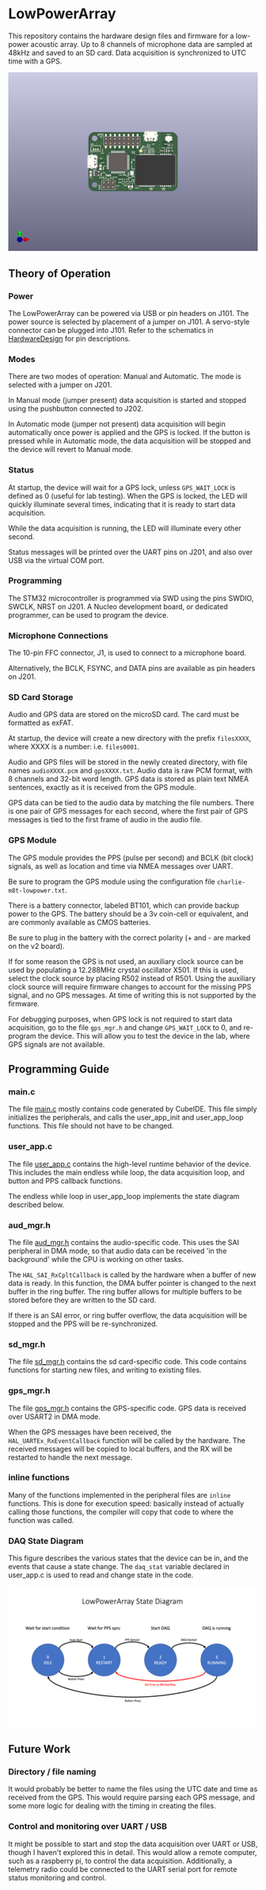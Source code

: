 # LowPowerArray

This repository contains the hardware design files and firmware for a low-power acoustic array.
Up to 8 channels of microphone data are sampled at 48kHz and saved to an SD card.
Data acquisition is synchronized to UTC time with a GPS.

![LowPowerArray](HardwareDesign/LowPowerArray/Docs/LowPowerArray-Front.png?raw=true)

## Theory of Operation

### Power
The LowPowerArray can be powered via USB or pin headers on J101.
The power source is selected by placement of a jumper on J101.
A servo-style connector can be plugged into J101.
Refer to the schematics in [HardwareDesign](HardwareDesign/LowPowerArray/) for pin descriptions.

### Modes
There are two modes of operation: Manual and Automatic.
The mode is selected with a jumper on J201.

In Manual mode (jumper present) data acquisition is started and stopped using the pushbutton connected to J202.

In Automatic mode (jumper not present) data acquisition will begin automatically once power is applied and the GPS is locked.
If the button is pressed while in Automatic mode, the data acquisition will be stopped and the device will revert to Manual mode.

### Status
At startup, the device will wait for a GPS lock, unless ```GPS_WAIT_LOCK``` is defined as 0 (useful for lab testing).
When the GPS is locked, the LED will quickly illuminate several times, indicating that it is ready to start data acquisition.

While the data acquisition is running, the LED will illuminate every other second.

Status messages will be printed over the UART pins on J201, and also over USB via the virtual COM port.

### Programming
The STM32 microcontroller is programmed via SWD using the pins SWDIO, SWCLK, NRST on J201.
A Nucleo development board, or dedicated programmer, can be used to program the device.

### Microphone Connections
The 10-pin FFC connector, J1, is used to connect to a microphone board.

Alternatively, the BCLK, FSYNC, and DATA pins are available as pin headers on J201.

### SD Card Storage
Audio and GPS data are stored on the microSD card.
The card must be formatted as exFAT.

At startup, the device will create a new directory with the prefix ```filesXXXX```, where XXXX is a number: i.e. ```files0001```.

Audio and GPS files will be stored in the newly created directory, with file names ```audioXXXX.pcm``` and ```gpsXXXX.txt```.
Audio data is raw PCM format, with 8 channels and 32-bit word length.
GPS data is stored as plain text NMEA sentences, exactly as it is received from the GPS module.

GPS data can be tied to the audio data by matching the file numbers.
There is one pair of GPS messages for each second, where the first pair of GPS messages is tied to the first frame of audio in the audio file.

### GPS Module
The GPS module provides the PPS (pulse per second) and BCLK (bit clock) signals, as well as location and time via NMEA messages over UART.

Be sure to program the GPS module using the configuration file ```charlie-m8t-lowpower.txt```.

There is a battery connector, labeled BT101, which can provide backup power to the GPS.
The battery should be a 3v coin-cell or equivalent, and are commonly available as CMOS batteries.

Be sure to plug in the battery with the correct polarity (+ and - are marked on the v2 board).

If for some reason the GPS is not used, an auxiliary clock source can be used by populating a 12.288MHz crystal oscillator X501.
If this is used, select the clock source by placing R502 instead of R501.
Using the auxiliary clock source will require firmware changes to account for the missing PPS signal, and no GPS messages.
At time of writing this is not supported by the firmware.

For debugging purposes, when GPS lock is not required to start data acquisition, go to the file ```gps_mgr.h``` and change ```GPS_WAIT_LOCK``` to 0,
and re-program the device.
This will allow you to test the device in the lab, where GPS signals are not available.

## Programming Guide

### main.c
The file [main.c](Firmware/Core/Src/main.c) mostly contains code generated by CubeIDE. This file simply initializes the peripherals, and calls the user_app_init and user_app_loop functions.
This file should not have to be changed.

### user_app.c
The file [user_app.c](Firmware/Core/Src/user_app.c) contains the high-level runtime behavior of the device.
This includes the main endless while loop, the data acquisition loop, and button and PPS callback functions.

The endless while loop in user_app_loop implements the state diagram described below.

### aud_mgr.h
The file [aud_mgr.h](Firmware/Core/Inc/aud_mgr.h) contains the audio-specific code.
This uses the SAI peripheral in DMA mode, so that audio data can be received 'in the background' while the CPU is working on other tasks.

The ```HAL_SAI_RxCpltCallback``` is called by the hardware when a buffer of new data is ready.
In this function, the DMA buffer pointer is changed to the next buffer in the ring buffer.
The ring buffer allows for multiple buffers to be stored before they are written to the SD card. 

If there is an SAI error, or ring buffer overflow, the data acquisition will be stopped and the PPS will be re-synchronized.

### sd_mgr.h
The file [sd_mgr.h](Firmware/Core/Inc/sd_mgr.h) contains the sd card-specific code.
This code contains functions for starting new files, and writing to existing files.

### gps_mgr.h
The file [gps_mgr.h](Firmware/Core/Inc/gps_mgr.h) contains the GPS-specific code.
GPS data is received over USART2 in DMA mode.

When the GPS messages have been received, the ```HAL_UARTEx_RxEventCallback``` function will be called by the hardware.
The received messages will be copied to local buffers, and the RX will be restarted to handle the next message.

### inline functions
Many of the functions implemented in the peripheral files are ```inline``` functions.
This is done for execution speed: basically instead of actually calling those functions,
the compiler will copy that code to where the function was called.

### DAQ State Diagram
This figure describes the various states that the device can be in, and the events that cause a state change.
The ```daq_stat``` variable declared in user_app.c is used to read and change state in the code.

![State Diagram](Firmware/Docs/StateDiagram.png?raw=true)

## Future Work

### Directory / file naming
It would probably be better to name the files using the UTC date and time as received from the GPS.
This would require parsing each GPS message, and some more logic for dealing with the timing in creating the files.

### Control and monitoring over UART / USB
It might be possible to start and stop the data acquisition over UART or USB, though I haven't explored this in detail.
This would allow a remote computer, such as a raspberry pi, to control the data acquisition.
Additionally, a telemetry radio could be connected to the UART serial port for remote status monitoring and control.
